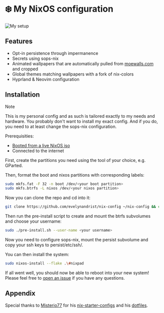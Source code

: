 # :snowflake: ️My NixOS configuration

![My setup](desktop.png)

## Features

- Opt-in persistence through impermanence
- Secrets using sops-nix
- Animated wallpapers that are automatically pulled from [moewalls.com](https://moewalls.com/) and cropped
- Global themes matching wallpapers with a fork of nix-colors
- Hyprland & Neovim configuration

## Installation

> [!NOTE]
> This is my personal config and as such is tailored exactly to my needs and hardware. You probably don't want to install my exact config. And if you do, you need to at least change the sops-nix configuration.

Prerequisities:

- [Booted from a live NixOS iso](https://nixos.org/manual/nixos/stable/#sec-installation-booting)
- Connected to the internet

First, create the partitions you need using the tool of your choice, e.g. GParted.

Then, format the boot and nixos partitions with corresponding labels:

``` sh
sudo mkfs.fat -F 32 -n boot /dev/<your boot partition>
sudo mkfs.btrfs -L nixos /dev/<your nixos partition>
```

Now you can clone the repo and cd into it:

``` sh
git clone https://github.com/evelynandrist/nix-config ~/nix-config && cd ~/nix-config
```

Then run the pre-install script to create and mount the btrfs subvolumes and choose your username:

``` sh
sudo ./pre-install.sh --user-name <your username>
```

Now you need to configure sops-nix, mount the persist subvolume and copy your ssh keys to persist/etc/ssh/.

You can then install the system:

``` sh
sudo nixos-install --flake .\#nixpad
```

If all went well, you should now be able to reboot into your new system!
Please feel free to [open an issue](https://github.com/kev1nbam27/nix-config/issues) if you have any questions.

## Appendix

Special thanks to [Misterio77](https://github.com/Misterio77) for his [nix-starter-configs](https://github.com/Misterio77/nix-starter-configs) and his [dotfiles](https://github.com/Misterio77/nix-config).
